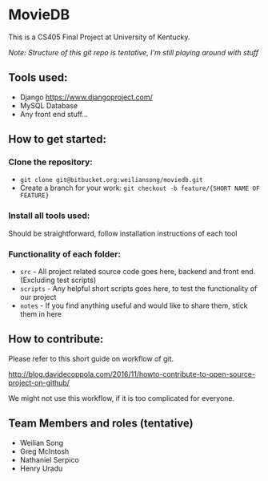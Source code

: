 # MovieDB

This is a CS405 Final Project at University of Kentucky.

_Note: Structure of this git repo is tentative, I'm still playing around with stuff_

## Tools used:
* Django https://www.djangoproject.com/
* MySQL Database
* Any front end stuff...

## How to get started:

### Clone the repository:
* `git clone git@bitbucket.org:weiliansong/moviedb.git`
* Create a branch for your work: `git checkout -b feature/{SHORT NAME OF FEATURE}`

### Install all tools used:

Should be straightforward, follow installation instructions of each tool

### Functionality of each folder:
* `src` - All project related source code goes here, backend and front end. (Excluding test scripts)
* `scripts` - Any helpful short scripts goes here, to test the functionality of our project
* `notes` - If you find anything useful and would like to share them, stick them in here

## How to contribute:

Please refer to this short guide on workflow of git.

http://blog.davidecoppola.com/2016/11/howto-contribute-to-open-source-project-on-github/

We might not use this workflow, if it is too complicated for everyone.

## Team Members and roles (tentative)
* Weilian Song
* Greg McIntosh
* Nathaniel Serpico
* Henry Uradu